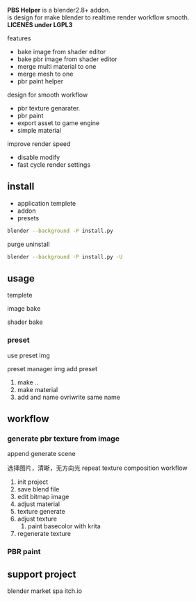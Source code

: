 **PBS Helper** is a blender2.8+ addon.  
is design for make blender to realtime render workflow smooth.  
**LICENES under LGPL3**

<!-- reference images -->

features
- bake image from shader editor
- bake pbr image from shader editor
- merge multi material to one
- merge mesh to one
- pbr paint helper

design for smooth workflow
- pbr texture genarater.
- pbr paint
- export asset to game engine
- simple material

improve render speed
- disable modify
- fast cycle render settings

## install
- application templete
- addon
- presets

```sh
blender --background -P install.py
```

purge uninstall
```sh
blender --background -P install.py -U
```

## usage
templete

image bake

shader bake

### preset
use preset img

preset manager img
add preset
1. make ..
2. make material
3. add and name
ovriwrite same name


## workflow
### generate pbr texture from image
append generate scene

选择图片，清晰，无方向光 repeat texture
composition workflow
1. init project
2. save blend file
3. edit bitmap image
4. adjust material
5. texture generate
6. adjust texture 
   1. paint basecolor with krita 
7.  regenerate texture

### PBR paint


## support project
blender market
spa
itch.io


